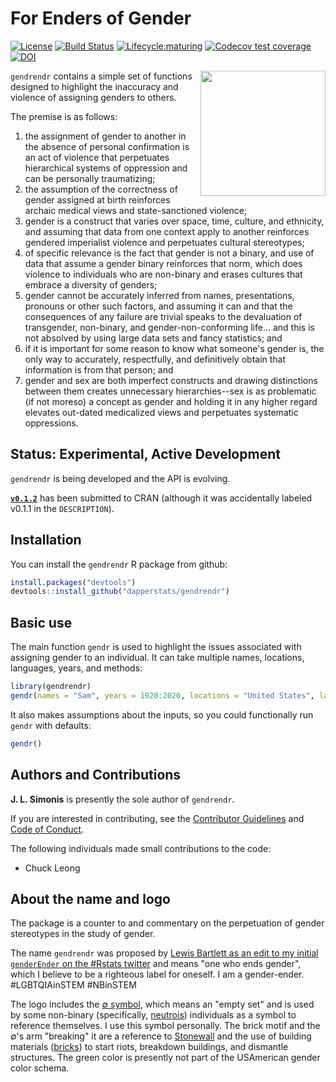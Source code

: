 # For Enders of Gender
[![License](https://img.shields.io/badge/license-MIT-blue.svg)](https://raw.githubusercontent.com/dapperstats/gendrendr/master/LICENSE)
[![Build Status](https://api.travis-ci.org/dapperstats/gendrendr.svg?branch=master)](https://travis-ci.org/dapperstats/gendrendr)
[![Lifecycle:maturing](https://img.shields.io/badge/lifecycle-experimental-orange.svg)](https://www.tidyverse.org/lifecycle/#experimental)
[![Codecov test coverage](https://img.shields.io/codecov/c/github/dapperstats/gendrendr/master.svg)](https://codecov.io/github/dapperstats/gendrendr/branch/master)
[![DOI](https://zenodo.org/badge/218626667.svg)](https://zenodo.org/badge/latestdoi/218626667)

<img src="man/figures/gendrendr.png" width="200px" align="right">


`gendrendr` contains a simple set of functions designed to highlight the inaccuracy and violence of assigning genders to others.


The premise is as follows: 
1. the assignment of gender to another in the absence of personal confirmation is an act of violence that perpetuates hierarchical systems of oppression and can be personally traumatizing; 
2. the assumption of the correctness of gender assigned at birth reinforces archaic medical views and state-sanctioned violence; 
3. gender is a construct that varies over space, time, culture, and ethnicity, and assuming that data from one context apply to another reinforces gendered imperialist violence and perpetuates cultural stereotypes; 
4. of specific relevance is the fact that gender is not a binary, and use of data that assume a gender binary reinforces that norm, which does violence to individuals who are non-binary and erases cultures that embrace a diversity of genders; 
5. gender cannot be accurately inferred from names, presentations, pronouns or other such factors, and assuming it can and that the consequences of any failure are trivial speaks to the devaluation of transgender, non-binary, and gender-non-conforming life... and this is not absolved by using large data sets and fancy statistics; and 
6. if it is important for some reason to know what someone's gender is, the only way to accurately, respectfully, and definitively obtain that information is from that person; and
7. gender and sex are both imperfect constructs and drawing distinctions between them creates unnecessary hierarchies--sex is as problematic (if not moreso) a concept as gender and holding it in any higher regard elevates out-dated medicalized views and perpetuates systematic oppressions. 

## Status: Experimental, Active Development

`gendrendr` is being developed and the API is evolving. 

[**`v0.1.2`**](https://github.com/dapperstats/gendrendr/releases/tag/v0.1.2) has been submitted to CRAN (although it was accidentally labeled v0.1.1 in the `DESCRIPTION`).


## Installation

You can install the `gendrendr` R package from github:

```r
install.packages("devtools")
devtools::install_github("dapperstats/gendrendr")
```

## Basic use

The main function `gendr` is used to highlight the issues associated with assigning gender to an individual. It can take multiple names, locations, languages, years, and methods:

```r
library(gendrendr)
gendr(names = "Sam", years = 1920:2020, locations = "United States", languages = "English", methods = "standard")
```

It also makes assumptions about the inputs, so you could functionally run `gendr` with defaults:

```r
gendr()
```

## Authors and Contributions

**J. L. Simonis** is presently the sole author of `gendrendr`. 

If you are interested in contributing, see the [Contributor Guidelines](https://github.com/dapperstats/gendrendr/blob/master/CONTRIBUTING.md) and [Code of Conduct](https://github.com/dapperstats/gendrendr/blob/master/CODE_OF_CONDUCT.md).

The following individuals made small contributions to the code:
* Chuck Leong

## About the name and logo

The package is a counter to and commentary on the perpetuation of gender stereotypes in the study of gender. 

The name `gendrendr` was proposed by [Lewis Bartlett as an edit to my initial `genderEnder` on the #Rstats twitter](https://twitter.com/BeesAndBaking/status/1189372151268282368) and means "one who ends gender", which I believe to be a righteous label for oneself. I am a gender-ender. #LGBTQIAinSTEM #NBinSTEM

The logo includes the [&#8709; symbol](https://en.wikipedia.org/wiki/Empty_set), which means an "empty set" and is used by some non-binary (specifically, [neutrois](https://nonbinary.wiki/wiki/Neutrois)) individuals as a symbol to reference themselves. I use this symbol personally. The brick motif and the &#8709;'s arm "breaking" it are a reference to [Stonewall](https://en.wikipedia.org/wiki/Stonewall_riots) and the use of building materials ([bricks](https://www.nytimes.com/2019/05/31/us/first-brick-at-stonewall-lgbtq.html)) to start riots, breakdown buildings, and dismantle structures. The green color is presently not part of the USAmerican gender color schema.

